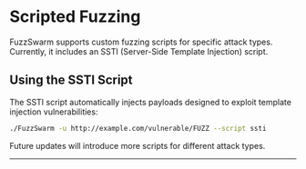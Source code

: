 # Scripted Fuzzing

FuzzSwarm supports custom fuzzing scripts for specific attack types. Currently, it includes an SSTI (Server-Side Template Injection) script.

## Using the SSTI Script

The SSTI script automatically injects payloads designed to exploit template injection vulnerabilities:

```bash
./FuzzSwarm -u http://example.com/vulnerable/FUZZ --script ssti
```
Future updates will introduce more scripts for different attack types.

---
